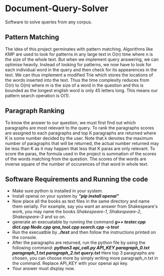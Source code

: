 # Document-Query-Solver
Software to solve queries from any corpus.
<h2>Pattern Matching</h2>
The idea of this project germinates with pattern matching. Algorithms like KMP are used to look for patterns in any large text in O(n) time where n is the size of the whole text. But when we implement query answering, we can optimise heavily. Instead of looking for patterns, we now have to look for each individual word in the query and then check for its appearences in the text. We can thus implement a modified Trie which stores the locations of the words inserted into the text. Thus the time complexity reduces from O(n) to O(m) where m is the size of a word in the question and this is bounded as the longest english word is only 45 letters long. This means our pattern search operation is O(1).
<h2>Paragraph Ranking</h2>
To know the answer to our question, we must first find out which paragraphs are most relevant to the query. To rank the paragraphs scores are assigned to each paragraphs and top K paragraphs are returned where K is some number decided by the user. Note that k denotes the maximum number of paragraphs that will be returned, the actual number returned may be less than K as it may happen that less that K paras are only relevant. To score the paras, the formula used in the project is summation of the scores of the words matching from the question. The scores of the words are inverse square of the number of occurences of that word in whole text.
<h2>Software Requirements and Running the code</h2>
<ul>
  <li>Make sure python is installed in your system.</li>
  <li>Install openai on your system by <strong><em>"pip install openai"</em></strong></li>
  <li>Now place all the books as text files in the same directory and name them serially. For example, say you want an answer from Shakespeare's work, you may name the books <em>Shakespeare-1</em>, <em>Shakespeare-2</em>, <em>Shakespeare-3</em> and so on.</li>
  <li>generate an execuatable by running the command <strong><em>g++ tester.cpp dict.cpp Node.cpp qna_tool.cpp search.cpp -o test</em></strong></li>
  <li>Run the execuatble by <strong><em>./test</em></strong> and then follow the instructions printed on the console.</li>
  <li>After the paragraphs are returned, run the python file by using the following command: <strong><em>python3 api_call.py API_KEY paragraph_0.txt paragraph_1.txt paragraph_2.txt query.txt</em></strong> Here top 3 paragraphs are chosen, you can choose more by simply writing more paragraph_n.txt in the command. Replace API_KEY with your openai api key.</li>
  <li>Your answer must display now.</li>
</ul>
